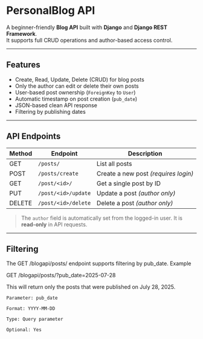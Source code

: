 # PersonalBlog API

A beginner-friendly **Blog API** built with **Django** and **Django REST Framework**.  
It supports full CRUD operations and author-based access control.

---

## Features

- Create, Read, Update, Delete (CRUD) for blog posts
- Only the author can edit or delete their own posts
- User-based post ownership (`ForeignKey` to `User`)
- Automatic timestamp on post creation (`pub_date`)
- JSON-based clean API response
- Filtering by publishing dates

---

## API Endpoints

| Method | Endpoint | Description |
|--------|----------|-------------|
| GET    | `/posts/` | List all posts |
| POST   | `/posts/create` | Create a new post *(requires login)* |
| GET    | `/post/<id>/` | Get a single post by ID |
| PUT    | `/post/<id>/update` | Update a post *(author only)* |
| DELETE | `/post/<id>/delete` | Delete a post *(author only)* |

> The `author` field is automatically set from the logged-in user. It is **read-only** in API requests.

---

## Filtering

The GET /blogapi/posts/ endpoint supports filtering by pub_date.
Example

GET /blogapi/posts/?pub_date=2025-07-28

This will return only the posts that were published on July 28, 2025.

    Parameter: pub_date

    Format: YYYY-MM-DD

    Type: Query parameter

    Optional: Yes